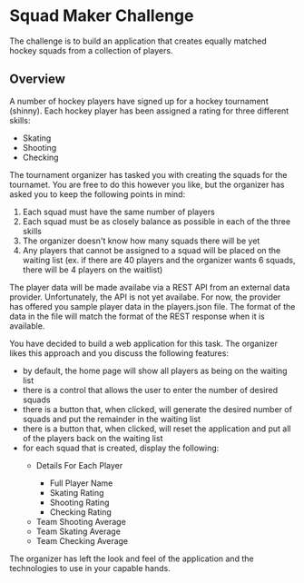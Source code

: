 <h1>Squad Maker Challenge</h1>

<p>The challenge is to build an application that creates equally matched hockey squads from a collection of players.</p>

<h2>Overview</h2>

<p>A number of hockey players have signed up for a hockey tournament (shinny). Each hockey player has been assigned a rating for three different skills:
<ul>
	<li>Skating</li>
	<li>Shooting</li>
	<li>Checking</li>
</ul>
</p>

<p>The tournament organizer has tasked you with creating the squads for the tournamet. You are free to do this however you like, but the organizer has asked you to keep the following points in mind:<p>
<ol>
	<li>Each squad must have the same number of players</li>
	<li>Each squad must be as closely balance as possible in each of the three skills</li>
	<li>The organizer doesn't know how many squads there will be yet</li>
	<li>Any players that cannot be assigned to a squad will be placed on the waiting list (ex. if there are 40 players and the organizer wants 6 squads, there will be 4 players on the waitlist)</li>
</ol>

<p>
	The player data will be made availabe via a REST API from an external data provider. Unfortunately, the API is not yet availabe. For now, the provider has offered you sample player data in the players.json file. The format of the data in the file will match the format of the REST response when it is available.  
</p>

<p>
	You have decided to build a web application for this task. The organizer likes this approach and you discuss the following features: 
	<ul>
		<li>by default, the home page will show all players as being on the waiting list</li>
		<li>there is a control that allows the user to enter the number of desired squads</li>
		<li>there is a button that, when clicked, will generate the desired number of squads and put the remainder in the waiting list</li>
		<li>there is a button that, when clicked, will reset the application and put all of the players back on the waiting list</li>
		<li>for each squad that is created, display the following:</li>
		<ul>
			<li>Details For Each Player</li>
			<ul>
				<li>Full Player Name</li>
				<li>Skating Rating</li>
				<li>Shooting Rating</li>
				<li>Checking Rating</li>
			</ul>
			<li>Team Shooting Average</li>
			<li>Team Skating Average</li>
			<li>Team Checking Average</li>
		</ul>
	</ul>
</p>
<p>
	The organizer has left the look and feel of the application and the technologies to use in your capable hands. 
</p>





